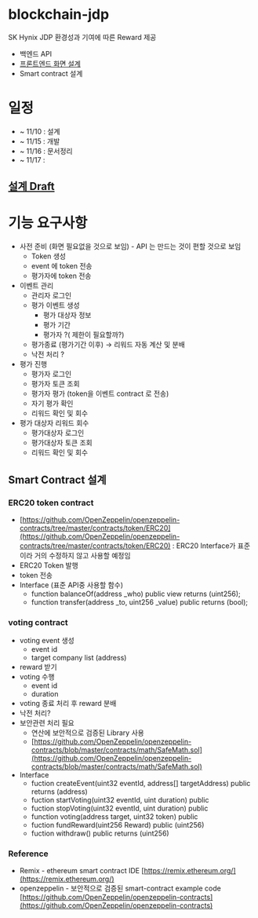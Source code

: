 # blockchain-jdp
SK Hynix JDP 환경성과 기여에 따른 Reward 제공

- 백엔드 API
- [프론트엔드 화면 설계](https://www.figma.com/file/eyn8YZSdDfVr5oc6Y61Sz5/Blockchain-SK?node-id=0%3A1)
- Smart contract 설계


# 일정

- ~ 11/10 : 설계
- ~ 11/15 : 개발
- ~ 11/16 : 문서정리
- ~ 11/17 : 


## [설계 Draft](https://github.com/ro0opf/blockchain-jdp/blob/dev/blockchain_archi_v1.pptx)


# 기능 요구사항
- 사전 준비 (화면 필요없을 것으로 보임) - API 는 만드는 것이 편할 것으로 보임
    - Token 생성
    - event 에 token 전송
    - 평가자에 token  전송
- 이벤트 관리
    - 관리자 로그인
    - 평가 이벤트 생성
        - 평가 대상자 정보
        - 평가 기간
        - 평가자 ?( 제한이 필요할까?)
    - 평가종료 (평가기간 이후) → 리워드 자동 계산 및 분배
    - 낙전 처리 ?
- 평가 진행
    - 평가자 로그인
    - 평가자 토큰 조회
    - 평가자 평가 (token을 이벤트 contract 로 전송)
    - 자기 평가 확인
    - 리워드 확인 및 회수
- 평가 대상자 리워드 회수
    - 평가대상자 로그인
    - 평가대상자 토큰 조회
    - 리워드 확인 및 회수

## Smart Contract 설계 

### ERC20 token contract

- [https://github.com/OpenZeppelin/openzeppelin-contracts/tree/master/contracts/token/ERC20](https://github.com/OpenZeppelin/openzeppelin-contracts/tree/master/contracts/token/ERC20) : ERC20 Interface가 표준이라 거의 수정하지 않고 사용할 예정임
- ERC20 Token 발행
- token 전송
- Interface (표준 API중 사용할 함수)
    - function balanceOf(address _who) public view returns (uint256);
    - function transfer(address _to, uint256 _value) public returns (bool);

### voting contract

- voting event 생성
    - event id
    - target company list (address)
- reward 받기
- voting 수행
    - event id
    - duration
- voting 종료 처리 후 reward 분배
- 낙전 처리?
- 보안관련 처리 필요
    - 연산에 보안적으로 검증된 Library 사용
    - [https://github.com/OpenZeppelin/openzeppelin-contracts/blob/master/contracts/math/SafeMath.sol](https://github.com/OpenZeppelin/openzeppelin-contracts/blob/master/contracts/math/SafeMath.sol)
- Interface
    - fuction createEvent(uint32 eventId, address[] targetAddress) public returns (address)
    - fuction startVoting(uint32 eventId, uint duration) public
    - fuction stopVoting(uint32 eventId, uint duration) public
    - function voting(address target, uint32 token) public
    - fuction fundReward(uint256 Reward) public (uint256)
    - fuction withdraw() public returns (uint256)

### Reference

- Remix - ethereum smart contract IDE [https://remix.ethereum.org/](https://remix.ethereum.org/)
- openzeppelin - 보안적으로 검증된 smart-contract example code   [https://github.com/OpenZeppelin/openzeppelin-contracts](https://github.com/OpenZeppelin/openzeppelin-contracts)

